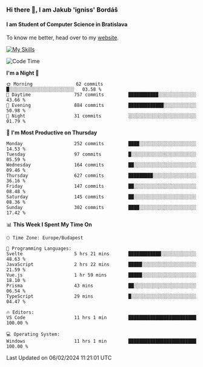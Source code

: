 ### Hi there 👋, I am Jakub 'igniss' Bordáš

#### I am Student of Computer Science in Bratislava
To know me better, head over to my [website](https://bordas.sk).

[![My Skills](https://skillicons.dev/icons?i=js,html,css,figma,svelte,java,kotlin,python,postgresql,typescript,nest,nodejs)](https://bordas.sk)


<!--START_SECTION:waka-->
![Code Time](http://img.shields.io/badge/Code%20Time-1%2C396%20hrs%2024%20mins-blue)

**I'm a Night 🦉** 

```text
🌞 Morning                62 commits          █░░░░░░░░░░░░░░░░░░░░░░░░   03.58 % 
🌆 Daytime                757 commits         ███████████░░░░░░░░░░░░░░   43.66 % 
🌃 Evening                884 commits         █████████████░░░░░░░░░░░░   50.98 % 
🌙 Night                  31 commits          ░░░░░░░░░░░░░░░░░░░░░░░░░   01.79 % 
```
📅 **I'm Most Productive on Thursday** 

```text
Monday                   252 commits         ████░░░░░░░░░░░░░░░░░░░░░   14.53 % 
Tuesday                  97 commits          █░░░░░░░░░░░░░░░░░░░░░░░░   05.59 % 
Wednesday                164 commits         ██░░░░░░░░░░░░░░░░░░░░░░░   09.46 % 
Thursday                 627 commits         █████████░░░░░░░░░░░░░░░░   36.16 % 
Friday                   147 commits         ██░░░░░░░░░░░░░░░░░░░░░░░   08.48 % 
Saturday                 145 commits         ██░░░░░░░░░░░░░░░░░░░░░░░   08.36 % 
Sunday                   302 commits         ████░░░░░░░░░░░░░░░░░░░░░   17.42 % 
```


📊 **This Week I Spent My Time On** 

```text
🕑︎ Time Zone: Europe/Budapest

💬 Programming Languages: 
Svelte                   5 hrs 21 mins       ████████████░░░░░░░░░░░░░   48.63 % 
JavaScript               2 hrs 22 mins       █████░░░░░░░░░░░░░░░░░░░░   21.59 % 
Vue.js                   1 hr 59 mins        █████░░░░░░░░░░░░░░░░░░░░   18.10 % 
Prisma                   43 mins             ██░░░░░░░░░░░░░░░░░░░░░░░   06.54 % 
TypeScript               29 mins             █░░░░░░░░░░░░░░░░░░░░░░░░   04.47 % 

🔥 Editors: 
VS Code                  11 hrs 1 min        █████████████████████████   100.00 % 

💻 Operating System: 
Windows                  11 hrs 1 min        █████████████████████████   100.00 % 
```


 Last Updated on 06/02/2024 11:21:01 UTC
<!--END_SECTION:waka-->
